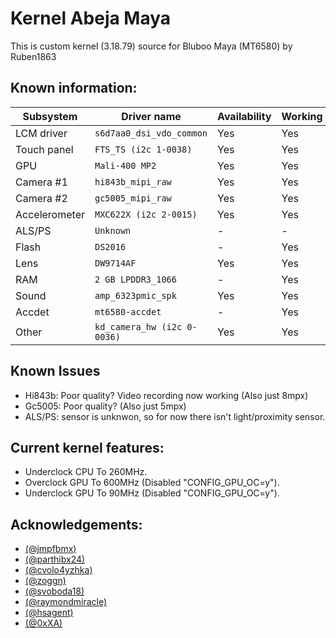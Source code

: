 # Kernel Abeja Maya

This is custom kernel (3.18.79) source for Bluboo Maya (MT6580) by Ruben1863

## Known information:
| Subsystem | Driver name | Availability | Working |
|-----------|-------------|--------------|---------|
| LCM driver | `s6d7aa0_dsi_vdo_common` | Yes | Yes |
| Touch panel | `FTS_TS (i2c 1-0038)` | Yes | Yes |
| GPU | `Mali-400 MP2` | Yes | Yes |
| Camera #1 | `hi843b_mipi_raw` | Yes | Yes |
| Camera #2 | `gc5005_mipi_raw` | Yes | Yes |
| Accelerometer | `MXC622X (i2c 2-0015)` | Yes | Yes |
| ALS/PS | `Unknown` | - | - |
| Flash | `DS2016` | - | Yes |
| Lens | `DW9714AF` | Yes | Yes |
| RAM | `2 GB LPDDR3_1066` | - | Yes |
| Sound | `amp_6323pmic_spk` | Yes | Yes |
| Accdet | `mt6580-accdet` | - | Yes |
| Other | `kd_camera_hw (i2c 0-0036)` | Yes | Yes |

## Known Issues
- Hi843b: Poor quality? Video recording now working (Also just 8mpx)
- Gc5005: Poor quality? (Also just 5mpx)
- ALS/PS: sensor is unknwon, so for now there isn't light/proximity sensor.

## Current kernel features:
* Underclock CPU To 260MHz.
* Overclock GPU To 600MHz (Disabled "CONFIG_GPU_OC=y").
* Underclock GPU To 90MHz (Disabled "CONFIG_GPU_OC=y").

## Acknowledgements:

* [(@jmpfbmx)](https://github.com/jmpfbmx)
* [(@parthibx24)](https://github.com/parthibx24)
* [(@cvolo4yzhka)](https://github.com/cvolo4yzhka)
* [(@zoggn)](https://github.com/zoggn)
* [(@svoboda18)](https://github.com/svoboda18)
* [(@raymondmiracle)](https://github.com/raymondmiracle)
* [(@hsagent)](https://github.com/hsagent)
* [(@0xXA)](https://github.com/0xXA)
